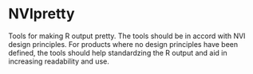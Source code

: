 # NVIpretty
Tools for making R output pretty. The tools should be in accord with NVI design principles. For products where no design principles have been defined, the tools should help standardzing the R output and aid in increasing readability and use. 
